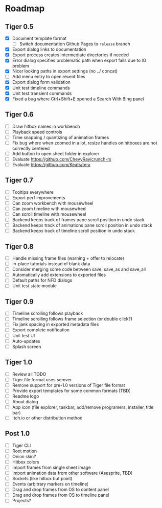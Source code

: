 # Roadmap

## Tiger 0.5

- [x] Document template format
  - [ ] Switch documentation Github Pages to `release` branch
- [x] Export dialog links to documentation
- [x] Export process creates intermediate directories if needed
- [x] Error dialog specifies problematic path when export fails due to IO problem
- [x] Nicer looking paths in export settings (no ../ concat)
- [ ] Add menu entry to open recent files
- [x] Export dialog form validation
- [x] Unit test timeline commands
- [x] Unit test transient commands
- [x] Fixed a bug where Ctrl+Shift+E opened a Search With Bing panel

## Tiger 0.6

- [ ] Draw hitbox names in workbench
- [ ] Playback speed controls
- [ ] Time snapping / quantizing of animation frames
- [ ] Fix bug where when zoomed in a lot, resize handles on hitboxes are not correctly centered
- [ ] Add button to open sheet folder in explorer
- [ ] Evaluate https://github.com/ChevyRay/crunch-rs
- [ ] Evaluate https://github.com/Keats/tera

## Tiger 0.7

- [ ] Tooltips everywhere
- [ ] Export perf improvements
- [ ] Can zoom workbench with mousewheel
- [ ] Can zoom timeline with mousewheel
- [ ] Can scroll timeline with mousewheel
- [ ] Backend keeps track of frames pane scroll position in undo stack
- [ ] Backend keeps track of animations pane scroll position in undo stack
- [ ] Backend keeps track of timeline scroll position in undo stack

## Tiger 0.8

- [ ] Handle missing frame files (warning + offer to relocate)
- [ ] In-place tutorials instead of blank data
- [ ] Consider merging some code between save, save_as and save_all
- [ ] Automatically add extensions to exported files
- [ ] Default paths for NFD dialogs
- [ ] Unit test state module

## Tiger 0.9

- [ ] Timeline scrolling follows playback
- [ ] Timeline scrolling follows frame selection (or double click?)
- [ ] Fix jank spacing in exported metadata files
- [ ] Export complete notification
- [ ] Unit test UI
- [ ] Auto-updates
- [ ] Splash screen

## Tiger 1.0

- [ ] Review all TODO
- [ ] Tiger file format uses semver
- [ ] Remove support for pre-1.0 versions of Tiger file format
- [ ] Provide export templates for some common formats (TBD)
- [ ] Readme logo
- [ ] About dialog
- [ ] App icon (file explorer, taskbar, add/remove programers, installer, title bar)
- [ ] Itch.io or other distribution method

## Post 1.0

- [ ] Tiger CLI
- [ ] Root motion
- [ ] Onion skin?
- [ ] Hitbox colors
- [ ] Import frames from single sheet image
- [ ] Import animation data from other software (Asesprite, TBD)
- [ ] Sockets (like hitbox but point)
- [ ] Events (arbitrary markers on timeline)
- [ ] Drag and drop frames from OS to content panel
- [ ] Drag and drop frames from OS to timeline panel
- [ ] Projects?

